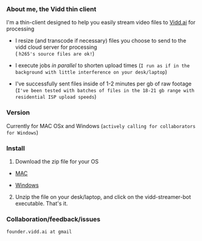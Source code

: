 
### About me, the Vidd thin client

I'm a thin-client designed to help you easily stream video files to <a href="viddai.bitbucket.io">Vidd.ai</a> for processing

+  I resize (and transcode if necessary) files you choose to send to the vidd cloud server for processing  
(   `h265's source files are ok!`)
+  I execute jobs *in parallel* to shorten upload times
(`I run as if in the background with little interference on your desk/laptop`)

+  I've successfully sent files inside of 1-2 minutes per gb of raw footage 
  (`I've been tested with batches of files in the 18-21 gb range with residential ISP upload speeds`)
  
  
### Version

  Currently for MAC OSx and Windows
  (`actively calling for collaborators for Windows`)


### Install
1. Download the zip file for your OS

+ [MAC](https://vidd-ai.github.io/streamer-bot/vidd-streamer-bot-darwin-x64.zip)

+ [Windows](https://vidd-ai.github.io/streamer-bot/vidd-streamer-bot-win32-ia32.zip)

2. Unzip the file on your desk/laptop, and click on the vidd-streamer-bot executable. That's it.


### Collaboration/feedback/issues
`founder.vidd.ai at gmail`

